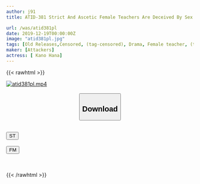 ```yaml
---
author: j91
title: ATID-381 Strict And Ascetic Female Teachers Are Deceived By Sex Teachers Due To The School's Obscene Practice. Naoko Akase

url: /was/atid381pl
date: 2019-12-19T00:00:00Z
image: "atid381pl.jpg"
tags: [Old Releases,Censored, (tag-censored), Drama, Female teacher, (tag-censored), Squirting]
maker: [Attackers]
actress: [ Kano Hana]
---
```



{{< rawhtml >}}

<div class="video" data-videoid="xyq4RPxPJZSkRkB">
    <a href="javascript:;">
        <img src="/was/atid381pl/atid381pl.jpg" width="WIDTH" height="HEIGHT" alt="atid381pl.mp4" loading="lazy">
    </a>
</div>

<script type="text/javascript" src="https://j91.asia/asset/on-demand-st.js"></script>

<br>
  <link rel="stylesheet" href="https://j91.asia/asset/bs5.css">
  
  <center>
  <button class="btn btn-primary" type="button" data-bs-toggle="collapse" data-bs-target=".multi-collapse" aria-expanded="false" aria-controls="multiCollapseExample1 multiCollapseExample2"><h2>Download</h2></button></center>
</p>
<div class="row">
  <div class="col">
    <div class="collapse multi-collapse" id="multiCollapseExample1">
      <div class="card card-body">
	      	      <br>
<div class="buttons">  
<a href="https://streamtape.to/v/xyq4RPxPJZSkRkB" target="_blank"><button class="btn-hover color-3"><i class="fa fa-download"></i> ST</button></a></div>
    </div>
  </div>
</div>
  <div class="col">
    <div class="collapse multi-collapse" id="multiCollapseExample2">
      <div class="card card-body">
	      <br>
<div class="buttons">
    <a href="https://filemoon.sx/d/b9991kyqbvbx" target="_blank"><button class="btn-hover color-8"><i class="fa fa-download"></i> FM</button></a></div>
<br><br>
      </div>
    </div>
  </div>
</div>

{{< /rawhtml >}}